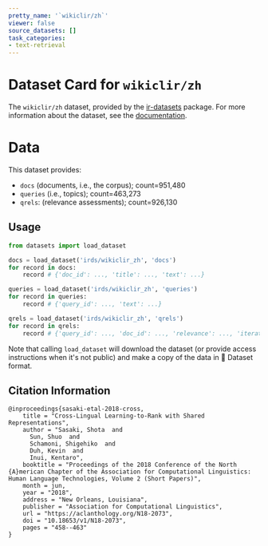 ```yaml
---
pretty_name: '`wikiclir/zh`'
viewer: false
source_datasets: []
task_categories:
- text-retrieval
---
```


# Dataset Card for `wikiclir/zh`

The `wikiclir/zh` dataset, provided by the [ir-datasets](https://ir-datasets.com/) package.
For more information about the dataset, see the [documentation](https://ir-datasets.com/wikiclir#wikiclir/zh).

# Data

This dataset provides:
 - `docs` (documents, i.e., the corpus); count=951,480
 - `queries` (i.e., topics); count=463,273
 - `qrels`: (relevance assessments); count=926,130


## Usage

```python
from datasets import load_dataset

docs = load_dataset('irds/wikiclir_zh', 'docs')
for record in docs:
    record # {'doc_id': ..., 'title': ..., 'text': ...}

queries = load_dataset('irds/wikiclir_zh', 'queries')
for record in queries:
    record # {'query_id': ..., 'text': ...}

qrels = load_dataset('irds/wikiclir_zh', 'qrels')
for record in qrels:
    record # {'query_id': ..., 'doc_id': ..., 'relevance': ..., 'iteration': ...}

```

Note that calling `load_dataset` will download the dataset (or provide access instructions when it's not public) and make a copy of the
data in 🤗 Dataset format.

## Citation Information

```
@inproceedings{sasaki-etal-2018-cross,
    title = "Cross-Lingual Learning-to-Rank with Shared Representations",
    author = "Sasaki, Shota  and
      Sun, Shuo  and
      Schamoni, Shigehiko  and
      Duh, Kevin  and
      Inui, Kentaro",
    booktitle = "Proceedings of the 2018 Conference of the North {A}merican Chapter of the Association for Computational Linguistics: Human Language Technologies, Volume 2 (Short Papers)",
    month = jun,
    year = "2018",
    address = "New Orleans, Louisiana",
    publisher = "Association for Computational Linguistics",
    url = "https://aclanthology.org/N18-2073",
    doi = "10.18653/v1/N18-2073",
    pages = "458--463"
}
```
